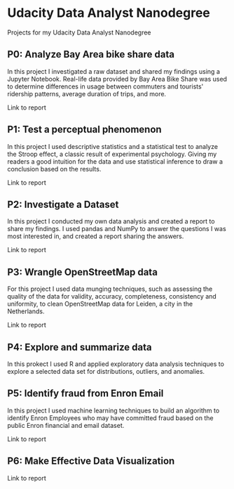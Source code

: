 # Udacity Data Analyst Nanodegree
Projects for my Udacity Data Analyst Nanodegree

## P0: Analyze Bay Area bike share data
In this project I investigated a raw dataset and shared my findings using a Jupyter Notebook. Real-life data provided by Bay Area Bike Share was used to determine differences in usage between commuters and tourists' ridership patterns, average duration of trips, and more.

Link to report

## P1: Test a perceptual phenomenon
In this project I used descriptive statistics and a statistical test to analyze the Stroop effect, a classic result of experimental psychology. Giving my readers a good intuition for the data and use statistical inference to draw a conclusion based on the results.

Link to report

## P2: Investigate a Dataset
In this project I conducted my own data analysis and created a report to share my findings. I used pandas and NumPy to answer the questions I was most interested in, and created a report sharing the answers. 

Link to report

## P3: Wrangle OpenStreetMap data
For this project I used data munging techniques, such as assessing the quality of the data for validity, accuracy, completeness, consistency and uniformity, to clean OpenStreetMap data for Leiden, a city in the Netherlands. 

Link to report

## P4: Explore and summarize data
In this prokect I used R and applied exploratory data analysis techniques to explore a selected data set for distributions, outliers, and anomalies.

## P5: Identify fraud from Enron Email
In this project I used machine learning techniques to build an algorithm to identify Enron Employees who may have committed fraud based on the public Enron financial and email dataset.

Link to report

## P6: Make Effective Data Visualization

Link to report

